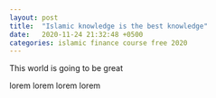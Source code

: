 ```yaml
---
layout: post
title:  "Islamic knowledge is the best knowledge"
date:   2020-11-24 21:32:48 +0500
categories: islamic finance course free 2020
---
```

This world is going to be great

lorem 
lorem
lorem
lorem